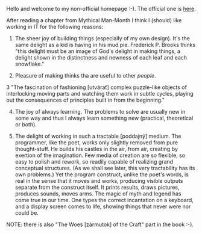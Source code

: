 Hello and welcome to my non-official homepage :-). The official one is [here](https://jreisinger.github.io/).

After reading a chapter from Mythical Man-Month I think I (should) like working in IT for the following reasons:

1. The sheer joy of building things (especially of my own design). It's the same delight as a kid is having in his mud pie. Frederick P. Brooks thinks "this delight must be an image of God's delight in making things, a delight shown in the distinctness and newness of each leaf and each snowflake."

2. Pleasure of making thinks tha are useful to other *people*.

3 "The fascination of fashioning [utvárať] complex puzzle-like objects of interlocking moving parts and watching them work in subtle cycles, playing out the consequences of principles built in from the beginning."

4. The joy of always learning. The problems to solve are usually new in some way and thus I always learn something new (practical, theoretical or both).

5. The delight of working in such a tractable [poddajný] medium. The programmer, like the poet, works only slightly removed from pure thought-stuff. He builds his castles in the air, from air, creating by exertion of the imagination. Few media of creation are so flexible, so easy to polish and rework, so readily capable of realizing grand conceptual structures. (As we shall see later, this very tractability has its own problems.) Yet the program construct, unlike the poet's words, is real in the sense that it moves and works, producing visible outputs separate from the construct itself. It prints results, draws pictures, produces sounds, moves arms. The magic of myth and legend has come true in our time. One types the correct incantation on a keyboard, and a display screen comes to life, showing things that never were nor could be.

NOTE: there is also "The Woes [zármutok] of the Craft" part in the book :-).
